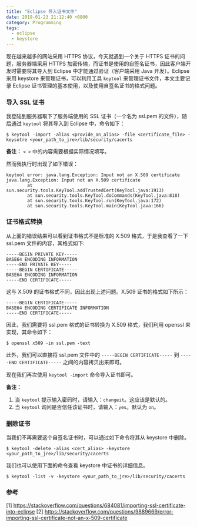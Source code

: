 ```yaml
---
title: "Eclipse 导入证书文件"
date: 2019-01-23 21:12:40 +0800
category: Programming
tags:
  - eclipse
  - keystore
---
```


现在越来越多的网站采用 HTTPS 协议，今天就遇到一个关于 HTTPS 证书的问题，服务器端采用 HTTPS 加密传输，而证书是使用的自签名证书，因此客户端开发时需要将其导入到 Eclipse 中才能通过验证（客户端采用 Java 开发）。Eclipse 采用 keystore 来管理证书，可以利用工具 `keytool` 来管理证书文件，本文主要记录 Eclipse 证书管理的基本使用，以及使用自签名证书的格式问题。

<!-- more -->

### 导入 SSL 证书

我登陆到服务器取下了服务端使用的 SSL 证书（一个名为 ssl.pem 的文件），随后通过 `keytool` 将其导入到 Eclipse 中，命令如下：

```
$ keytool -import -alias <provide_an_alias> -file <certificate_file> -keysotre <your_path_to_jre>/lib/security/cacerts
```

__备注：__ `< >` 中的内容需要根据实际情况填写。

然而我执行时出现了如下错误：

```
keytool error: java.lang.Exception: Input not an X.509 certificate
java.lang.Exception: Input not an X.509 certificate
        at sun.security.tools.KeyTool.addTrustedCert(KeyTool.java:1913)
        at sun.security.tools.KeyTool.doCommands(KeyTool.java:818)
        at sun.security.tools.KeyTool.run(KeyTool.java:172)
        at sun.security.tools.KeyTool.main(KeyTool.java:166)
```

### 证书格式转换

从上面的错误结果可以看到证书格式不是标准的 X.509 格式，于是我查看了一下 ssl.pem 文件的内容，其格式如下:

```
-----BEGIN PRIVATE KEY-----
BASE64 ENCODING INFORMATION
-----END PRIVATE KEY-----
-----BEGIN CERTIFICATE-----
BASE64 ENCODING INFORMATION
-----END CERTIFICATE-----
```

这与 X.509 的证书格式不同，因此出现上述问题。X.509 证书的格式如下所示：

```
-----BEGIN CERTIFICATE-----
BASE64 ENCODING CERTIFICATE INFORMATION
-----END CERTIFICATE-----
```

因此，我们需要将 ssl.pem 格式的证书转换为 X.509 格式，我们利用 openssl 来实现，其命令如下：

```
$ openssl x509 -in ssl.pem -text
```

此外，我们可以直接将 ssl.pem 文件中的 `-----BEGIN CERTIFICATE-----` 到 `-----END CERTIFICATE-----` 之间的内容拷贝出来即可。

现在我们再次使用 `keytool -import` 命令导入证书即可。

__备注：__

1. 当 `keytool` 提示输入密码时，请输入：`changeit`。这应该是默认的。
2. 当 `keytool` 询问是否信任该证书时，请输入：`yes`。默认为 `on`。

### 删除证书

当我们不再需要这个自签名证书时，可以通过如下命令将其从 keystore 中删除。

```
$ keytool -delete -alias <cert_alias> -keystore <your_path_to_jre>/lib/security/cacerts
```

我们也可以使用下面的命令查看 keystore 中证书的详细信息。

```
$ keytool -list -v -keystore <your_path_to_jre>/lib/security/cacerts
```

### 参考

[1] https://stackoverflow.com/questions/684081/importing-ssl-certificate-into-eclipse
[2] https://stackoverflow.com/questions/9889669/error-importing-ssl-certificate-not-an-x-509-certificate

